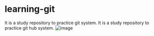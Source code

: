 # learning-git
It is a study repository to practice git system.
It is a study repository to practice git hub system.
![image](https://github.com/logarlec/git-learning/assets/9799359/931c0d82-f84a-454a-9225-0bfa74fb9f5d)

